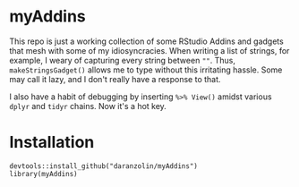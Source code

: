 # myAddins
This repo is just a working collection of some RStudio Addins and gadgets that mesh with some of my idiosyncracies. When writing a list of strings, for example, I weary of capturing every string between `""`. Thus, `makeStringsGadget()` allows me to type without this irritating hassle. Some may call it lazy, and I don't really have a response to that.

I also have a habit of debugging by inserting `%>% View()` amidst various `dplyr` and `tidyr` chains. Now it's a hot key.

# Installation
```
devtools::install_github("daranzolin/myAddins")
library(myAddins)
```
